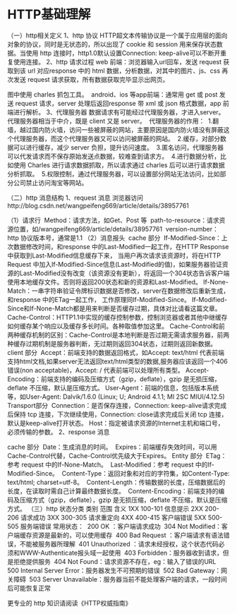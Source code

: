 HTTP基础理解
===

（一）http相关定义
1、http 协议
HTTP超文本传输协议是一个属于应用层的面向对象的协议，同时是无状态的，所以出现了 cookie 和 session 用来保存状态数据。当使用 http 连接时，http1.0默认设置Connection: keep-alive可以不断开重复使用连接。
2、http 请求过程
web 前端：浏览器输入url回车，发送 request 获取到该 url 对应response 中的 html 数据，分析数据，对其中的图片、js、css 再次发送 request 请求获取，所有数据获取完毕显示出网页。 

图中使用 charles 抓包工具。 
android、ios 等app前端：通常用 get 或 post 发送 request 请求，server 处理后返回response 带 xml 或 json 格式数据，app 前端进行解析。
3、代理服务器
数据请求有可能经过代理服务器，才进入server。代理服务器相当于中介，既是 client 又是 server。 
代理服务器的作用： 
1.翻墙，越过国内防火墙，访问一些被屏蔽的网站，主要原因是国内防火墙没有屏蔽这个代理服务器，而这个代理服务器又可以访问被屏蔽的网站。 
2.缓存，对部分数据可以进行缓存，减少 server 负担，提升访问速度。 
3.匿名访问，代理服务器可以代发请求而不保存原始发送点数据，较难查到请求方。 
4.进行数据分析，比如使用 Charles 进行请求数据抓取，所以请求通过 charles 后可以进行请求数据分析抓取。 
5.权限控制，通过代理服务器，可以设置部分网站无法访问，比如部分公司禁止访问淘宝等网站。

（二）http 消息结构
1、request 消息
浏览器访问http://blog.csdn.net/wangpeifeng669/article/details/38957761 



（1）请求行 
Method：请求方法，如Get、Post 等 
path-to-resource：请求资源位置，如/wangpeifeng669/article/details/38957761 
version-number：http 协议版本号，通常是1.1
（2）消息报头 
cache 部分 
If-Modified-Since：上次数据修改时间，和response 中的Last-Modified一起工作，在HTTP Response中获取到Last-Modified信息缓存下来， 当用户再次请求该资源时，将在HTTP Request 中加入If-Modified-Since信息(Last-Modified的值)，如果服务器验证资源的Last-Modified没有改变（该资源没有更新），将返回一个304状态告诉客户端使用本地缓存文件。否则将返回200状态和新的资源和Last-Modified。
If-None-Match：一串字符串验证令牌标识数据是否修改，server在数据修改后重新生成，和response 中的ETag一起工作， 工作原理同If-Modified-Since。
If-Modified-Since和If-None-Match都是用来判断是否缓存过期，具体对比请看这篇文章。
Cache-Control：HTTP1.1中实现的缓存控制参数，控制浏览器或者其他中继缓存如何缓存某个响应以及缓存多长时间。各种取值参加这里。
Cache-Control和前两种缓存机制的区别：Cache-Control是本地判断是否过期无需请求服务器，前两种缓存过期机制是服务器判断，无过期则返回304状态，过期则返回新数据。
client 部分 
Accept：前端支持的数据返回格式，如Accept: text/html 代表前端支持html文档,如果server无法返回text/html类型的数据,服务器应该返回一个406错误(non acceptable)，Accept: / 代表前端可以处理所有类型。
Accept-Encoding：前端支持的编码及压缩方式（gzip，deflate），gzip 是无损压缩，deflate 不压缩，默认是压缩方式。
User-Agent：前端的信息，包括版本系统等，如User-Agent: Dalvik/1.6.0 (Linux; U; Android 4.1.1; MI 2SC MIUI/4.12.5)
Transport部分 
Connection：是否保存连接，Connection: keep-alive请求完成后保持 tcp 连接，下次继续使用，Connection: close请求完成后关闭 tcp 连接，默认是keep-alive打开状态。
Host：指定被请求资源的Internet主机和端口号，必须传输的参数。
2、response 消息



cache 部分 
Date：生成消息的时间。 
Expires：前端缓存失效时间，可以用Cache-Control代替，Cache-Control优先级大于Expires。
Entity 部分 
ETag：参考 request 中的If-None-Match。 
Last-Modified：参考 request 中的If-Modified-Since。 
Content-Type：返回对象和对应的字符集，如Content-Type: text/html; charset=utf-8。 
Content-Length：传输数据的长度，压缩数据后的长度，在读取时需自己计算最终数据长度。 
Content-Encoding：前端支持的编码及压缩方式（gzip，deflate），gzip 是无损压缩，deflate 不压缩，默认是压缩方式。
（三）http 状态分类
类别	范围	含义
1XX	100-101	信息提示
2XX	200-206	请求成功
3XX	300-305	请求重定向
4XX	400-415	客户端错误
5XX	500-505	服务端错误
常用状态： 
200 OK ：客户端请求成功 
304 Not Modified：客户端缓存资源是最新的，可以使用缓存 
400 Bad Request ：客户端请求有语法错误，不能被服务器所理解 
401 Unauthorized ：请求未经授权，这个状态代码必须和WWW-Authenticate报头域一起使用 
403 Forbidden：服务器收到请求，但是拒绝提供服务 
404 Not Found：请求资源不存在，eg：输入了错误的URL 
500 Internal Server Error：服务器发生不可预期的错误 
502 Bad Gateway：网关障碍 
503 Server Unavailable：服务器当前不能处理客户端的请求，一段时间后可能恢复正常

更专业的 http 知识请阅读《HTTP权威指南》